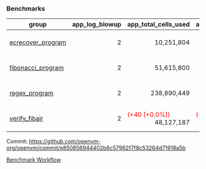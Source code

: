 ### Benchmarks
| group | app_log_blowup | app_total_cells_used | app_total_cycles | app_total_proof_time_ms | leaf_log_blowup | leaf_total_cells_used | leaf_total_cycles | leaf_total_proof_time_ms | max_segment_length | instance | alloc |
|---|---|---|---|---|---|---|---|---|---|---|---|
| [ ecrecover_program ](https://github.com/openvm-org/openvm/blob/benchmark-results/benchmarks/individual/ecrecover-b91081d108bb35f6bc2f4ba3e5121fed9a196c66.md) | <div style='text-align: right'> 2 </div>  | <div style='text-align: right'> 10,251,804 </div>  | <div style='text-align: right'> 195,066 </div>  | <div style='text-align: right'> 2,092.0 </div>  | <div style='text-align: right'> - </div>  | <div style='text-align: right'> - </div>  | <div style='text-align: right'> - </div>  | <div style='text-align: right'> - </div>  | 1048476 | 64cpu-linux-arm64 | mimalloc |
| [ fibonacci_program ](https://github.com/openvm-org/openvm/blob/benchmark-results/benchmarks/individual/fibonacci-b91081d108bb35f6bc2f4ba3e5121fed9a196c66.md) | <div style='text-align: right'> 2 </div>  | <div style='text-align: right'> 51,615,800 </div>  | <div style='text-align: right'> 3,000,274 </div>  | <span style='color: red'>(+38.0 [+0.7%])</span><div style='text-align: right'> 5,541.0 </div>  | <div style='text-align: right'> 2 </div>  | <span style='color: green'>(-15,570 [-0.0%])</span><div style='text-align: right'> 144,219,523 </div>  | <span style='color: green'>(-2,960 [-0.0%])</span><div style='text-align: right'> 7,037,574 </div>  | <span style='color: green'>(-282.0 [-1.9%])</span><div style='text-align: right'> 14,388.0 </div>  | 1048476 | 64cpu-linux-arm64 | mimalloc |
| [ regex_program ](https://github.com/openvm-org/openvm/blob/benchmark-results/benchmarks/individual/regex-b91081d108bb35f6bc2f4ba3e5121fed9a196c66.md) | <div style='text-align: right'> 2 </div>  | <div style='text-align: right'> 238,890,449 </div>  | <div style='text-align: right'> 8,381,808 </div>  | <span style='color: red'>(+57.0 [+0.3%])</span><div style='text-align: right'> 17,237.0 </div>  | <div style='text-align: right'> 2 </div>  | <span style='color: green'>(-15,160 [-0.0%])</span><div style='text-align: right'> 315,447,957 </div>  | <span style='color: green'>(-2,948 [-0.0%])</span><div style='text-align: right'> 14,644,070 </div>  | <span style='color: green'>(-1,076.0 [-3.6%])</span><div style='text-align: right'> 28,626.0 </div>  | 1048476 | 64cpu-linux-arm64 | mimalloc |
| [ verify_fibair ](https://github.com/openvm-org/openvm/blob/benchmark-results/benchmarks/individual/verify_fibair-b91081d108bb35f6bc2f4ba3e5121fed9a196c66.md) | <div style='text-align: right'> 2 </div>  | <span style='color: red'>(+40 [+0.0%])</span><div style='text-align: right'> 48,127,187 </div>  | <span style='color: red'>(+50 [+0.0%])</span><div style='text-align: right'> 397,214 </div>  | <span style='color: red'>(+17.0 [+0.5%])</span><div style='text-align: right'> 3,175.0 </div>  | <div style='text-align: right'> - </div>  | <div style='text-align: right'> - </div>  | <div style='text-align: right'> - </div>  | <div style='text-align: right'> - </div>  | 1048476 | 64cpu-linux-arm64 | mimalloc |


Commit: https://github.com/openvm-org/openvm/commit/e850856944402b6c57962f7f8c53264d71918a5b

[Benchmark Workflow](https://github.com/openvm-org/openvm/actions/runs/12345440225)

